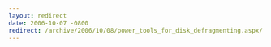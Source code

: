 ```yaml
---
layout: redirect
date: 2006-10-07 -0800
redirect: /archive/2006/10/08/power_tools_for_disk_defragmenting.aspx/
---
```

